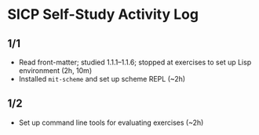 # SICP Self-Study Activity Log

## 1/1

* Read front-matter; studied 1.1.1–1.1.6; stopped at exercises to set up Lisp environment (2h, 10m)
* Installed `mit-scheme` and set up scheme REPL (~2h)

## 1/2

* Set up command line tools for evaluating exercises (~2h)
